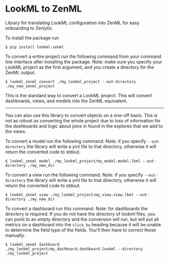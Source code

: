 # LookML to ZenML

Library for translating LookML configuration into ZenML for easy onboarding to Zenlytic.

To install the package run 

```
$ pip install lookml-zenml
```

To convert a entire project run the following command from your command line interface after installing the package. Note: make sure you specify your LookML project as the first argument, and you create a directory for the ZenML output.

```
$ lookml_zenml convert ./my_lookml_project --out-directory ./my_new_zenml_project
```

This is the standard way to convert a LookML project. This will convert dashboards, views, and models into the ZenML equivalent.


---


You can also use this library to convert objects on a one-off basis. This is not as robust as converting the whole project due to loss of information for the dashboards and logic about joins in found in the explores that we add to the views. 


To convert a model run the following command. Note: if you specify `--out-directory` the library will write a yml file to that directory, otherwise it will return the converted code to stdout.

```
$ lookml_zenml model ./my_lookml_project/my_model.model.lkml --out-directory ./my_new_dir
```


To convert a view run the following command. Note: if you specify `--out-directory` the library will write a yml file to that directory, otherwise it will return the converted code to stdout.

```
$ lookml_zenml view ./my_lookml_project/my_view.view.lkml --out-directory ./my_new_dir
```

To convert a dashboard run this command. Note: for dashboards the directory is required. If you do not have the directory of lookml files, you can point to an empty directory and the conversion will run, but will put all metrics on a dashboard into the `slice_by` heading because it will be unable to determine the field type of the fields. You'll then have to correct those manually.

```
$ lookml_zenml dashboard ./my_lookml_project/my_dashboard.dashboard.lookml --directory ./my_lookml_project
```
